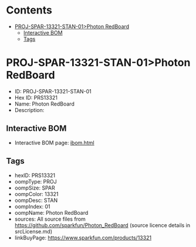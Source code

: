 



Contents
========

* [PROJ-SPAR-13321-STAN-01>Photon RedBoard](#proj-spar-13321-stan-01photon-redboard)
	* [Interactive BOM](#interactive-bom)
	* [Tags](#tags)

# PROJ-SPAR-13321-STAN-01>Photon RedBoard

- ID: PROJ-SPAR-13321-STAN-01
- Hex ID: PRS13321
- Name: Photon RedBoard
- Description: 

## Interactive BOM

- Interactive BOM page: [ibom.html](kicad/bom/ibom.html)

## Tags

- hexID: PRS13321
- oompType: PROJ
- oompSize: SPAR
- oompColor: 13321
- oompDesc: STAN
- oompIndex: 01
- oompName: Photon RedBoard
- sources: All source files from https://github.com/sparkfun/Photon_RedBoard (source licence details in srcLicense.md)
- linkBuyPage: https://www.sparkfun.com/products/13321
